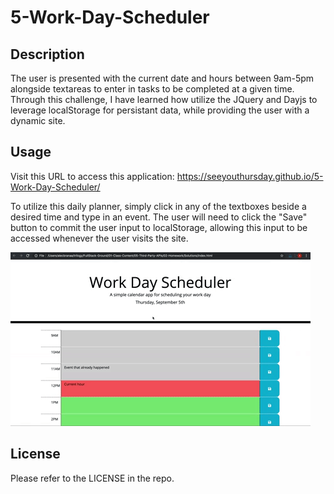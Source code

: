 # 5-Work-Day-Scheduler

## Description

The user is presented with the current date and hours between 9am-5pm alongside textareas to enter in tasks to be completed at a given time. Through this challenge, I have learned how utilize the JQuery and Dayjs to leverage localStorage for persistant data, while providing the user with a dynamic site.

## Usage

Visit this URL to access this application: <https://seeyouthursday.github.io/5-Work-Day-Scheduler/>

To utilize this daily planner, simply click in any of the textboxes beside a desired time and type in an event. The user will need to click the "Save" button to commit the user input to localStorage, allowing this input to be accessed whenever the user visits the site.

![Developer Portfolio screenshot](./Assets/05-third-party-apis-homework-demo.gif)

## License

Please refer to the LICENSE in the repo.

